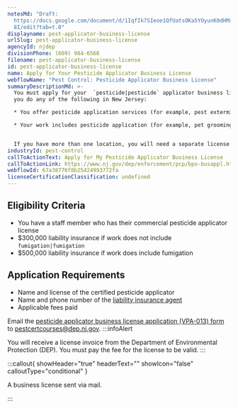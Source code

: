```yaml
---
notesMd: "Draft:
  https://docs.google.com/document/d/1IqfIk7SIeoe1QfUatsOKa5YOyunK0dHMxTjj4OIp6\
  8I/edit?tab=t.0"
displayname: pest-applicator-business-license
urlSlug: pest-applicator-business-license
agencyId: njdep
divisionPhone: (609) 984-6568
filename: pest-applicator-business-license
id: pest-applicator-business-license
name: Apply for Your Pesticide Applicator Business License
webflowName: "Pest Control: Pesticide Applicator Business License"
summaryDescriptionMd: >-
  You must apply for your  `pesticide|pesticide` applicator business license if
  you do any of the following in New Jersey:

  * You offer pesticide application services (for example, pest extermination) 

  * Your work includes pesticide application (for example, pet grooming)


  If you have more than one location, you will need a separate license for each one.
industryId: pest-control
callToActionText: Apply for My Pesticide Applicator Business License
callToActionLink: https://www.nj.gov/dep/enforcement/pcp/bpo-busappl.htm
webflowId: 67a38776f8b25424993772fa
licenseCertificationClassification: undefined
---
```

## Eligibility Criteria

* You have a staff member who has their commercial pesticide applicator license
* $300,000 liability insurance if work does not include `fumigation|fumigation`
* $500,000 liability insurance if work does include fumigation

## Application Requirements

* Name and license of the certified pesticide applicator
* Name and phone number of the [liability insurance agent](https://www.nj.gov/dep/enforcement/pcp/bpo/certification/forms/insurance_coverage_verification_vpi-001-fillable.pdf)
* Applicable fees paid

Email the [pesticide applicator business license application (VPA-013) form](https://www.nj.gov/dep/enforcement/pcp/bpo/certification/forms/ab_license_application_vpa-013_fillable.pdf) to pestcertcourses@dep.nj.gov.
:::infoAlert

You will receive a license invoice from the Department of Environmental Protection (DEP). You must pay the fee for the license to be valid.
:::

:::callout{ showHeader="true" headerText="" showIcon="false" calloutType="conditional" }

A business license sent via mail.

:::
